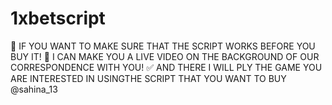 # 1xbetscript
🎥 IF YOU WANT TO MAKE SURE THAT THE SCRIPT WORKS BEFORE YOU BUY IT! 📸 I CAN MAKE YOU A LIVE VIDEO ON THE BACKGROUND OF OUR CORRESPONDENCE WITH YOU! ✅ AND THERE I WILL PLY THE GAME YOU ARE INTERESTED IN USINGTHE SCRIPT THAT YOU WANT TO BUY @sahina_13

